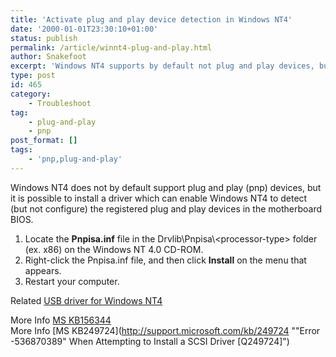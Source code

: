 ```yaml
---
title: 'Activate plug and play device detection in Windows NT4'
date: '2000-01-01T23:30:10+01:00'
status: publish
permalink: /article/winnt4-plug-and-play.html
author: Snakefoot
excerpt: 'Windows NT4 supports by default not plug and play devices, but Microsoft have created an unsupported driver.'
type: post
id: 465
category:
    - Troubleshoot
tag:
    - plug-and-play
    - pnp
post_format: []
tags:
    - 'pnp,plug-and-play'
---
```

Windows NT4 does not by default support plug and play (pnp) devices, but it is possible to install a driver which can enable Windows NT4 to detect (but not configure) the registered plug and play devices in the motherboard BIOS.

1. Locate the **Pnpisa.inf** file in the Drvlib\\Pnpisa\\&lt;processor-type&gt; folder (ex. x86) on the Windows NT 4.0 CD-ROM.
2. Right-click the Pnpisa.inf file, and then click **Install** on the menu that appears.
3. Restart your computer.
 
 Related [USB driver for Windows NT4](/article/winnt4-usb-driver.html)  
  
 More Info [MS KB156344](http://support.microsoft.com/kb/156344 "Plug and Play Devices Not Detected or Installed [Q156344]")  
 More Info [MS KB249724](http://support.microsoft.com/kb/249724 ""Error -536870389" When Attempting to Install a SCSI Driver [Q249724]")  